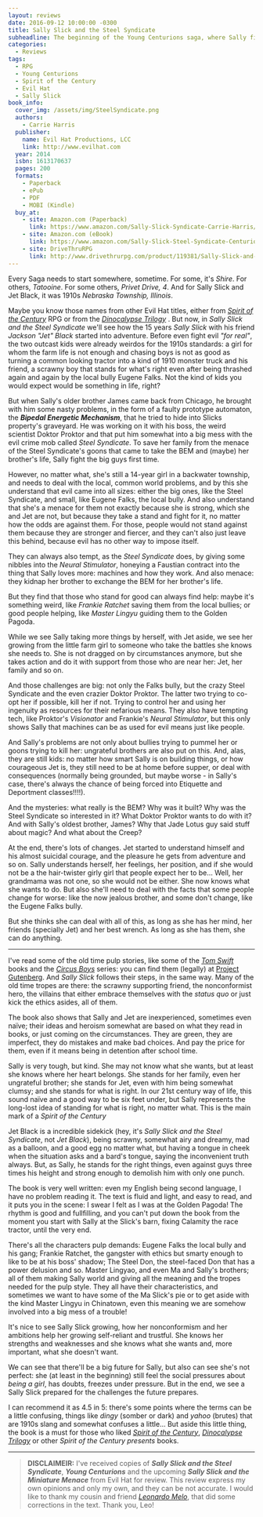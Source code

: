```yaml
---
layout: reviews
date: 2016-09-12 10:00:00 -0300
title: Sally Slick and the Steel Syndicate
subheadline: The beginning of the Young Centurions saga, where Sally fights against a crazy crime boss
categories:
  - Reviews
tags:  
  - RPG
  - Young Centurions
  - Spirit of the Century
  - Evil Hat
  - Sally Slick
book_info:
  cover_img: /assets/img/SteelSyndicate.png
  authors: 
    - Carrie Harris
  publisher:
    name: Evil Hat Productions, LCC
    link: http://www.evilhat.com
  year: 2014
  isbn: 1613170637
  pages: 200
  formats:
    - Paperback
    - ePub
    - PDF
    - MOBI (Kindle)
  buy_at:
    - site: Amazon.com (Paperback)
      link: https://www.amazon.com/Sally-Slick-Syndicate-Carrie-Harris/dp/1613170637
    - site: Amazon.com (eBook)
      link: https://www.amazon.com/Sally-Slick-Steel-Syndicate-Centurions-ebook/dp/B00H3P3FAC
    - site: DriveThruRPG
      link: http://www.drivethrurpg.com/product/119381/Sally-Slick-and-the-Steel-Syndicate-A-Young-Centurions-Novel?filters=0_0_10010_0_0
---
```


Every Saga needs to start somewhere, sometime. For some, it's _Shire_. For others, _Tatooine_. For some others, _Privet Drive, 4_. And for Sally Slick and Jet Black, it was 1910s _Nebraska Township, Illinois_.

Maybe you know those names from other Evil Hat titles, either from [_Spirit of the Century_][sotc] RPG or from the [_Dinocalypse Trilogy_][dinocalypse] . But now, in _Sally Slick and the Steel Syndicate_ we'll see how the 15 years _Sally Slick_ with his friend _Jackson "Jet" Black_ started into adventure. Before even fight evil _"for real"_, the two outcast kids were already weirdos for the 1910s standards: a girl for whom the farm life is not enough and chasing boys is not as good as turning a common looking tractor into a kind of 1910 monster truck and his friend, a scrawny boy that stands for what's right even after being thrashed again and again by the local bully Eugene Falks. Not the kind of kids you would expect would be something in life, right?

But when Sally's older brother James came back from Chicago, he brought with him some nasty problems, in the form of a faulty prototype automaton, the ___Bipedal Energetic Mechanism___, that he tried to hide into Slicks property's graveyard. He was  working on it with his boss, the weird scientist Doktor Proktor and that put him somewhat into a big mess with the evil crime mob called _Steel Syndicate_. To save her family from the menace of the Steel Syndicate's goons that came to take the BEM and (maybe) her brother's life, Sally fight the big guys first time. 

However, no matter what, she's still a 14-year girl in a backwater township, and needs to deal with the local, common world problems, and by this she understand that evil came into all sizes: either the big ones, like the Steel Syndicate, and small, like Eugene Falks, the local bully. And also understand that she's a menace for them not exactly because she is strong, which she and Jet are not, but because they take a stand and fight for it, no matter how the odds are against them. For those, people would not stand against them because they are stronger and fiercer, and they can't also just leave this behind, because evil has no other way to impose itself.

They can always also tempt, as the _Steel Syndicate_ does, by giving some nibbles into the _Neural Stimulator_, honeying a Faustian contract into the thing that Sally loves more: machines and how they work. And also menace: they kidnap her brother to exchange the BEM for her brother's life. 

But they find that those who stand for good can always find help: maybe it's something weird, like _Frankie Ratchet_ saving them from the local bullies; or good people helping, like _Master Lingyu_ guiding them to the Golden Pagoda.

While we see Sally taking more things by herself, with Jet aside, we see her growing from the little farm girl to someone who take the battles she knows she needs to. She is not dragged on by circumstances anymore, but she takes action and do it with support from those who are near her: Jet, her family and so on.

And those challenges are big: not only the Falks bully, but the crazy Steel Syndicate and the even crazier Doktor Proktor. The latter two trying to co-opt her if possible, kill her if not. Trying to control her and using her ingenuity as resources for their nefarious means. They also have tempting tech, like Proktor's _Visionator_ and Frankie's _Neural Stimulator_, but this only shows Sally that machines can be as used for evil means just like people.

And Sally's problems are not only about bullies trying to pummel her or goons trying to kill her: ungrateful brothers are also put on this. And, alas, they are still kids: no matter how smart Sally is on building things, or how courageous Jet is, they still need to be at home before supper, or deal with consequences (normally being grounded, but maybe worse - in Sally's case, there's always the chance of being forced into Etiquette and Deportment classes!!!!).

And the mysteries: what really is the BEM? Why was it built? Why was the Steel Syndicate so interested in it? What Doktor Proktor wants to do with it? And with Sally's oldest brother, James? Why that Jade Lotus guy said stuff about magic? And what about the Creep?

At the end, there's lots of changes. Jet started to understand himself and his almost suicidal courage, and the pleasure he gets from adventure and so on. Sally understands herself, her feelings, her position, and if she would not be a the hair-twister girly girl that people expect her to be... Well, her grandmama was not one, so she would not be either. She now knows what she wants to do. But also she'll need to deal with the facts that some people change for worse: like the now jealous brother, and some don't change, like the Eugene Falks bully.

But she thinks she can deal with all of this, as long as she has her mind, her friends (specially Jet) and her best wrench. As long as she has them, she can do anything.

---

I've read some of the old time pulp stories, like some of the [_Tom Swift_][tom-swift] books and the [_Circus Boys_][circus-boys] series: you can find them (legally) at [Project Gutenberg][pg]. And _Sally Slick_ follows their steps, in the same way. Many of the old time tropes are there: the scrawny supporting friend, the nonconformist hero, the villains that either embrace themselves with the _status quo_ or just kick the ethics asides, all of them.

The book also shows that Sally and Jet are inexperienced, sometimes even naïve; their ideas and heroism somewhat are   based on what they read in books, or just coming on the circumstances. They are green, they are imperfect, they do mistakes and make bad choices. And pay the price for them, even if it means being in detention after school time.

Sally is very tough, but kind. She may not know what she wants, but at least she knows where her heart belongs. She stands for her family, even her ungrateful brother; she stands for Jet, even with him being somewhat clumsy; and she stands for what is right. In our 21st century way of life, this sound naïve and a good way to be six feet under, but Sally represents the long-lost idea of standing for what is right, no matter what. This is the main mark of a _Spirit of the Century_

Jet Black is a incredible sidekick (hey, it's _Sally Slick and the Steel Syndicate_, not _Jet Black_), being scrawny, somewhat airy and dreamy, mad as a balloon, and a good egg no matter what, but having a tongue in cheek when the situation asks and a bard's tongue, saying the inconvenient truth always. But, as Sally, he stands for the right things, even against guys three times his height and strong enough to demolish him with only one punch.

The book is very well written: even my English being second language, I have no problem reading it. The text is fluid and light, and easy to read, and it puts you in the scene: I swear I felt as I was at the Golden Pagoda! The rhythm is good and fullfilling, and you can't put down the book from the moment you start with Sally at the Slick's barn, fixing Calamity the race tractor, until the very end.

There's all the characters pulp demands: Eugene Falks the local bully and his gang; Frankie Ratchet, the gangster with ethics but smarty enough to like to be at his boss' shadow; The Steel Don, the steel-faced Don that has a power delusion and so. Master Lingyao, and even Ma and Sally's brothers; all of them making Sally world and giving all the meaning and the tropes needed for the pulp style. They all have their characteristics, and sometimes we want to have some of the Ma Slick's pie or to get aside with the kind Master Lingyu in Chinatown, even this meaning we are somehow involved into a big mess of a trouble!

It's nice to see Sally Slick growing, how her nonconformism and her ambitions help her growing self-reliant and trustful. She knows her strengths and weaknesses and she knows what she wants and, more important, what she doesn't want. 

We can see that there'll be a big future for Sally, but also can see she's not perfect: she (at least in the beginning) still feel the social pressures about _being a girl_, has doubts, freezes under pressure. But in the end, we see a Sally Slick prepared for the challenges the future prepares.

I can recommend it as 4.5 in 5: there's some points where the terms can be a little confusing, things like _dingy_ (somber or dark) and _yahoo_ (brutes)  that are 1910s slang and somewhat confuses a little... But aside this little thing, the book is a must for those who liked [_Spirit of the Century_][sotc], [_Dinocalypse Trilogy_][dinocalypse] or other _Spirit of the Century presents_ books.

---

> __DISCLAIMEIR:__ I've received copies of ___Sally Slick and the Steel Syndicate___, ___Young Centurions___ and the upcoming ___Sally Slick and the Miniature Menace___ from Evil Hat for review. This review express my own opinions and only my own, and they can be not accurate. I would like to thank my cousin and friend [_Leonardo Melo_](http://twitter.com/leomeloxp), that did some corrections in the text. Thank you, Leo!

[pg]: https://www.gutenberg.org/
[tom-swift]: https://www.gutenberg.org/ebooks/author/267
[circus-boys]: https://www.gutenberg.org/ebooks/author/928
[sotc]: http://www.evilhat.com/home/spirit-of-the-century-2/
[dinocalypse]: https://www.kickstarter.com/projects/evilhat/spirit-of-the-century-presents-the-dinocalypse-tri
